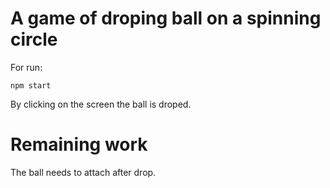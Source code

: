 # A game of droping ball on a spinning circle 
For run:
```
npm start
```

By clicking on the screen the ball is droped.

# Remaining work
The ball needs to attach after drop.